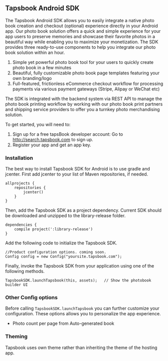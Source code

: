 ## Tapsbook Android SDK

The Tapsbook Android SDK allows you to easily integrate a native photo book creation and checkout (optional) experience directly in your Android app. Our photo book solution offers a quick and simple experience for your app users to preserve memories and showcase their favorite photos in a beautiful way while enabling you to maximize your monetization. The SDK provides three ready-to-use components to help you integrate our photo book solution within an hour.

1. Simple yet powerful photo book tool for your users to quickly create photo book in a few minutes
2. Beautiful, fully customizable photo book page templates featuring your own branding/logo
3. Full-featured, frictionless eCommerce checkout workflow for processing payments via various payment gateways (Stripe, Alipay or WeChat etc)

The SDK is integrated with the backend system via REST API to manage the photo book printing workflow by working with our photo book print partners and shipping service providers to offer you a turnkey photo merchandising solution.

To get started, you will need to:

1. Sign up for a free tapsBook developer account: Go to http://search.tapsbook.com to sign up.
2. Register your app and get an app key.

### Installation

The best way to install Tapsbook SDK for Android is to use gradle and jcenter. First add jcenter to your list of Maven repositories, if needed.

```
allprojects {
    repositories {
        jcenter()
    }
}
```

Then, add the Tapsbook SDK as a project dependency. Current SDK should be downloaded and unzipped to the library-release folder.

```
dependencies {
    compile project(':library-release')
}
```

Add the following code to initialize the Tapsbook SDK.

```
//Product configuration options. coming soon.
Config config = new Config("yoursite.tapsbook.com");
```

Finally, invoke the Tapsbook SDK from your application using one of the following methods.

```
TapsbookSDK.launchTapsbook(this, assets);	// Show the photobook builder UI

```

### Other Config options

Before calling `TapsbookSDK.launchTapsbook` you can further customize your configuration.
These options allows you to personalize the app experience.

* Photo count per page from Auto-generated book


### Theming

Tapsbook uses own theme rather than inheriting the theme of the hosting app.
